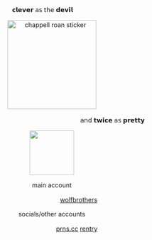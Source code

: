 ㅤㅤ ㅤㅤ ㅤㅤㅤㅤㅤㅤㅤㅤ𝗰𝗹𝗲𝘃𝗲𝗿 𝖺𝗌 𝗍𝗁𝖾 𝗱𝗲𝘃𝗶𝗹
<p align="center">
    <img width="200" src="https://github.com/user-attachments/assets/30b550f5-2e83-4dba-80aa-7f7748fa4e31" alt="chappell roan sticker">
</p>
 ㅤㅤ ㅤㅤㅤㅤ ㅤㅤㅤㅤㅤ ㅤㅤㅤㅤㅤㅤ ㅤㅤㅤㅤㅤㅤ   𝖺𝗇𝖽 𝘁𝘄𝗶𝗰𝗲 𝖺𝗌 𝗽𝗿𝗲𝘁𝘁𝘆 

<p align="center">
    <img width="100" src="https://komarev.com/ghpvc/?username=chappell-roan&hi=PROFILE+VIEWS" alt="">
</p>

<p align="center">
main account
</p>

ㅤㅤㅤㅤㅤㅤㅤㅤㅤㅤㅤㅤㅤㅤㅤㅤㅤㅤㅤㅤㅤ[wolfbrothers](github.com/wolfbrothers)

<p align="center">
socials/other accounts
</p>

ㅤㅤㅤㅤㅤㅤㅤㅤㅤㅤㅤㅤㅤㅤㅤㅤㅤㅤㅤㅤ [prns.cc](https://pronouns.cc/@argus) [rentry](https://rentry.co/rockstars)
ㅤ
